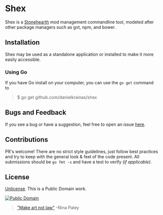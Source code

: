 # Shex

Shex is a [Stonehearth](http://stonehearth.net/) mod management commandline tool, modeled after other package managers such as gvt, npm, and bower.

## Installation

Shex may be used as a standalone application or installed to make it more easily accessible.

### Using Go

If you have Go install on your computer, you can use the `go get` command to 

> $ go get github.com/danielkrainas/shex

## Bugs and Feedback

If you see a bug or have a suggestion, feel free to open an issue [here](https://github.com/danielkrainas/shex/issues).

## Contributions

PR's welcome! There are no strict style guidelines, just follow best practices and try to keep with the general look & feel of the code present. All submissions should be `go fmt -s` and have a test to verify *(if applicable)*.

## License

[Unlicense](http://unlicense.org/UNLICENSE). This is a Public Domain work. 

[![Public Domain](https://licensebuttons.net/p/mark/1.0/88x31.png)](http://questioncopyright.org/promise)

> ["Make art not law"](http://questioncopyright.org/make_art_not_law_interview) -Nina Paley
